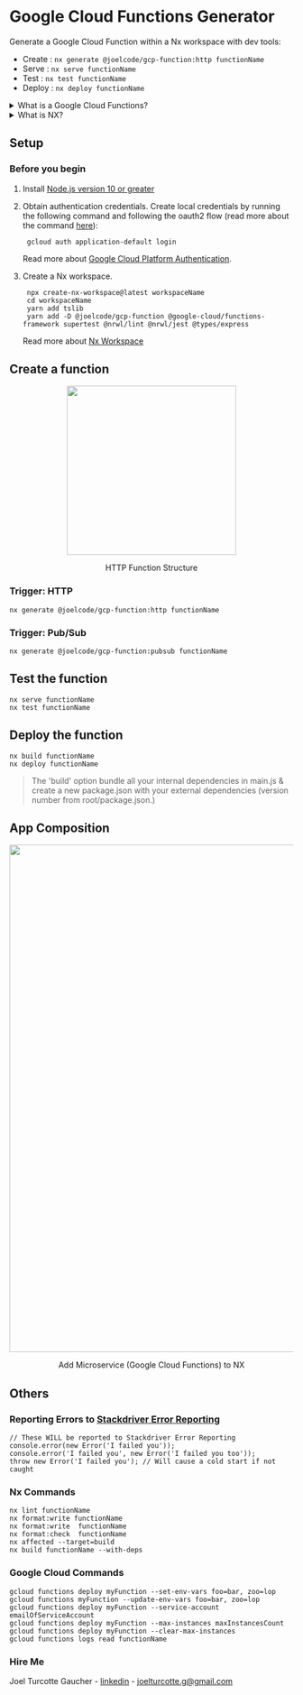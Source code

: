 # Google Cloud Functions Generator
Generate a Google Cloud Function within a Nx workspace with dev tools: 
* Create : `nx generate @joelcode/gcp-function:http functionName`                       
* Serve  : `nx serve functionName`                
* Test   : `nx test functionName`      
* Deploy : `nx deploy functionName`       

<details>
<summary>What is a Google Cloud Functions?</summary>
Cloud Functions is a serverless execution environment for building and 
connecting cloud services. With Cloud Functions you write simple, single-purpose 
functions that are attached to events emitted from your cloud infrastructure and 
services. Your function is triggered when an event being watched is fired.

* [Learn how to write a function from scratch.](https://cloud.google.com/functions/docs/first-nodejs)
</details>

<details>
<summary>What is NX?</summary>
Nx is a set of extensible dev tools for monorepo, which helps you develop like Google, Facebook, and Microsoft.
It has first-class support for many frontend and backend technologies, so its documentation comes in multiple flavours.

* [Learn Nx features in 10 minutes.](https://nx.dev/angular/getting-started/why-nx)
</details>

## Setup

### Before you begin
1. Install [Node.js version 10 or greater](https://nodejs.org/)

1. Obtain authentication credentials.
    Create local credentials by running the following command and following the
    oauth2 flow (read more about the command [here](https://cloud.google.com/sdk/gcloud/reference/beta/auth/application-default/login)):

        gcloud auth application-default login

    Read more about [Google Cloud Platform Authentication](https://cloud.google.com/docs/authentication#projects_and_resources).

1. Create a Nx workspace.

		npx create-nx-workspace@latest workspaceName
		cd workspaceName
		yarn add tslib
		yarn add -D @joelcode/gcp-function @google-cloud/functions-framework supertest @nrwl/lint @nrwl/jest @types/express
		
    Read more about [Nx Workspace](https://nx.dev/angular)
    
## Create a function

<div align="center">
<img src="https://github.com/JoelCode/gcp-function/blob/master/http-function-structure.png?raw=true" width="300">
<p>HTTP Function Structure</p>
</div>

### Trigger: HTTP
    nx generate @joelcode/gcp-function:http functionName
### Trigger: Pub/Sub
    nx generate @joelcode/gcp-function:pubsub functionName
## Test the function
    nx serve functionName
    nx test functionName

## Deploy the function
    nx build functionName
    nx deploy functionName

> The 'build' option bundle all your internal dependencies in main.js & create a new package.json with your external dependencies (version number from root/package.json.)

## App Composition
<div align="center">
<img src="https://github.com/JoelCode/gcp-function/blob/master/nx-dev-flow.png?raw=true" width="900">
<p>Add Microservice (Google Cloud Functions) to NX</p>
</div>

## Others
### Reporting Errors to [Stackdriver Error Reporting](https://cloud.google.com/error-reporting/docs)

    // These WILL be reported to Stackdriver Error Reporting
    console.error(new Error('I failed you'));
    console.error('I failed you', new Error('I failed you too'));
    throw new Error('I failed you'); // Will cause a cold start if not caught

### Nx Commands
    nx lint functionName
    nx format:write functionName
    nx format:write  functionName
    nx format:check  functionName
    nx affected --target=build
    nx build functionName --with-deps

### Google Cloud Commands
    gcloud functions deploy myFunction --set-env-vars foo=bar, zoo=lop
    gcloud functions myFunction --update-env-vars foo=bar, zoo=lop
    gcloud functions deploy myFunction --service-account emailOfServiceAccount
    gcloud functions deploy myFunction --max-instances maxInstancesCount
    gcloud functions deploy myFunction --clear-max-instances
    gcloud functions logs read functionName

### Hire Me
Joel Turcotte Gaucher - [linkedin](https://www.linkedin.com/in/joel-turcotte-gaucher-ba057167/) - joelturcotte.g@gmail.com
